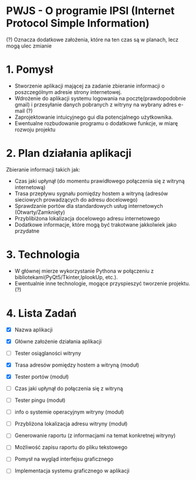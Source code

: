 # PWJS - O programie  IPSI (Internet Protocol Simple Information)
(?) Oznacza dodatkowe założenia, które na ten czas są w planach, lecz mogą ulec zmianie
# 1. Pomysł 
- Stworzenie aplikacji mającej za zadanie zbieranie informacji o poszczególnym adresie strony internetowej.
- Wdrożenie do aplikacji systemu logowania na pocztę(prawdopodobnie gmail) i przesyłanie danych pobranych z witryny na wybrany adres e-mail (?)
- Zaprojektowanie intuicyjnego gui dla potencjalnego użytkownika. 
- Ewentualne rozbudowanie programu o dodatkowe funkcje, w miarę rozwoju projektu 
# 2. Plan działania aplikacji
Zbieranie informacji takich jak:
- Czas jaki upłynął (do momentu prawidłowego połączenia się z witryną internetową)
- Trasa przepływu sygnału pomiędzy hostem a witryną (adresów sieciowych prowadzących do adresu docelowego)
- Sprawdzanie portów dla standardowych usług internetowych (Otwarty/Zamknięty)
- Przyblibiżona lokalizacja docelowego adresu internetowego
- Dodatkowe informacje, które mogą być trakotwane jakkolwiek jako przydatne 
# 3. Technologia 
- W głównej mierze wykorzystanie Pythona w połączeniu z bibliotekami(PyQt5/Tkinter,IplookUp, etc.).
- Ewentualnie inne technologie, mogące przyspieszyć tworzenie projektu. (?)
# 4. Lista Zadań
- [x] Nazwa aplikacji
- [x] Główne założenie działania aplikacji
- [ ] Tester osiąglaności witryny
- [x] Trasa adresów pomiędzy hostem a witryną (moduł)
- [x] Tester portów (moduł)
- [ ] Czas jaki upłynął do połączenia się z witryną
- [ ] Tester pingu (moduł)
- [ ] info o systemie operacyjnym witryny (moduł)
- [ ] Przybliżona lokalizacja adresu witryny (moduł)
- [ ] Generowanie raportu (z informacjami na temat konkretnej witryny)
- [ ] Możliwość zapisu raportu do pliku tekstowego
- [ ] Pomysł na wygląd interfejsu graficznego
- [ ] Implementacja systemu graficznego w aplikacji





